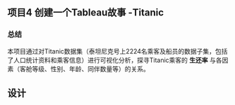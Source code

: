 ## 项目4 创建一个Tableau故事 -Titanic

### 总结

本项目通过对Titanic数据集（泰坦尼克号上2224名乘客及船员的数据子集，包括了人口统计资料和乘客信息）进行可视化分析，探寻Titanic乘客的 **生还率** 与各因素（客舱等级、性别、年龄、同伴数量等）的关系。

## 设计

